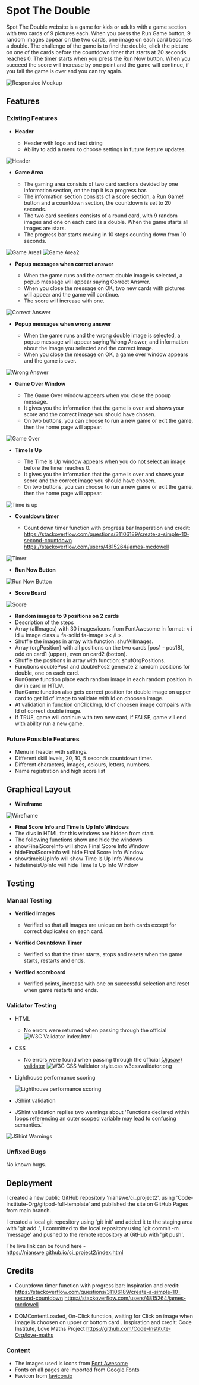 # Spot The Double

Spot The Double website is a game for kids or adults with a game section with two cards of 9 pictures each. When you press the Run Game button, 9 random images appear on the two cards, one image on each card becomes a double. The challenge of the game is to find the double, click the picture on one of the cards before the countdown timer that starts at 20 seconds reaches 0. The timer starts when you press the Run Now button. When you succeed the score will increase by one point and the game will continue, if you fail the game is over and you can try again.

![Responsice Mockup](https://github.com/nianswe/ci_project2/blob/main/media/pickthedouble_mockup.png)

## Features 

### Existing Features

- __Header__

  - Header with logo and text string
  - Ability to add a menu to choose settings in future feature updates.

![Header](https://github.com/nianswe/ci_project2/blob/main/media/header.png)


- __Game Area__

  - The gaming area consists of two card sections devided by one information section, on the top it is a progress bar.
  - The information section consists of a score section, a Run Game! button and a countdown section, the countdown is set to 20 seconds.
  - The two card sections consists of a round card, with 9 random images and one on each card is a double.
  When the game starts all images are stars.
  - The progress bar starts moving in 10 steps counting down from 10 seconds. 

![Game Area1](https://github.com/nianswe/ci_project2/blob/main/media/gamearea1.png)
![Game Area2](https://github.com/nianswe/ci_project2/blob/main/media/gamearea2.png)


- __Popup messages when correct answer__

  - When the game runs and the correct double image is selected, a popup message will appear saying Correct Answer.
  - When you close the message on OK, two new cards with pictures will appear and the game will continue.
  - The score will increase with one. 

![Correct Answer](https://github.com/nianswe/ci_project2/blob/main/media/correctanswer.png)  


- __Popup messages when wrong answer__

  - When the game runs and the wrong double image is selected, a popup message will appear saying Wrong Answer, and information about the image you selected and the correct image.
  - When you close the message on OK, a game over window appears and the game is over.

![Wrong Answer](https://github.com/nianswe/ci_project2/blob/main/media/wronganswer.png)


- __Game Over Window__

  - The Game Over window appears when you close the popup message.
  - It gives you the information that the game is over and shows your score and the correct image you should have chosen.
  - On two buttons, you can choose to run a new game or exit the game, then the home page will appear.

![Game Over](https://github.com/nianswe/ci_project2/blob/main/media/gameover.png)


- __Time Is Up__

  - The Time Is Up window appears when you do not select an image before the timer reaches 0.
  - It gives you the information that the game is over and shows your score and the correct image you should have chosen.
  - On two buttons, you can choose to run a new game or exit the game, then the home page will appear. 

![Time is up](https://github.com/nianswe/ci_project2/blob/main/media/timeisup.png)


- __Countdown timer__

  - Count down timer function with progress bar 
   Insperation and credit: https://stackoverflow.com/questions/31106189/create-a-simple-10-second-countdown
   https://stackoverflow.com/users/4815264/james-mcdowell

![Timer](https://github.com/nianswe/ci_project2/blob/main/media/timer.png)


- __Run Now Button__
 
 ![Run Now Button](https://github.com/nianswe/ci_project2/blob/main/media/runnow.png)


- __Score Board__
 
![Score](https://github.com/nianswe/ci_project2/blob/main/media/score.png)


- __Random images to 9 positions on 2 cards__
 - Description of the steps
  - Array (allImages) with 30 images/icons from FontAwesome in format:
       < i id = image class = fa-solid fa-image >< /i >.
  - Shuffle the images in array with function: shufAllImages.
  - Array (orgPosition) with all positions on the two cards [pos1 - pos18], odd on card1 (upper), even on card2 (botton).
  - Shuffle the positions in array with function: shufOrgPositions.
  - Functions doublePos1 and doublePos2 generate 2 random positions for double, one on each card.
  - RunGame function place each random image in each random position in div in card in HTLM.
  - RunGame function also gets correct position for double image on upper card to get Id of image to validate with Id on choosen image.
  - At validation in function onClickImg, Id of choosen image compairs with Id of correct double image.
  - If TRUE, game will coninue with two new card, if FALSE, game vill end with ability run a new game.


### Future Possible Features
 - Menu in header with settings.
  - Different skill levels, 20, 10, 5 seconds countdown timer.
  - Different characters, images, colours, letters, numbers.
  - Name registration and high score list


## Graphical Layout

- __Wireframe__

![Wireframe](https://github.com/nianswe/ci_project2/blob/main/media/wireframe.png)
 

- __Final Score Info and Time Is Up Info Windows__
 - The divs in HTML for this windows are hidden from start.
 - The following functions show and hide the windows
  - showFinalScoreInfo will show Final Score Info Window
  - hideFinalScoreInfo will hide Final Score Info Window
  - showtimeisUpInfo will show Time Is Up Info Window
  - hidetimeisUpInfo will hide Time Is Up Info Window


## Testing 

### Manual Testing
- __Verified Images__
   - Verified so that all images are unique on both cards except for correct duplicates on each card.

- __Verified Countdown Timer__
   - Verified so that the timer starts, stops and resets when the game starts, restarts and ends.
  
- __Verified scoreboard__
   - Verified points, increase with one on successful selection and reset when game restarts and ends.


### Validator Testing 

- HTML
  - No errors were returned when passing through the official
  ![W3C Validator index.html](https://github.com/nianswe/ci_project2/blob/main/media/w3_val.png)
  
- CSS
  - No errors were found when passing through the official [(Jigsaw) validator](https://jigsaw.w3.org/css-validator/validator?uri=https%3A%2F%2Fnianswe.github.io%2Fci_project2%2F&profile=css3svg&usermedium=all&warning=1&vextwarning=&lang=en)
  ![W3C CSS Validator style.css](https://github.com/nianswe/ci_project2/blob/main/media/w3cssval.png)
  w3cssvalidator.png

- Lighthouse performance scoring

  ![Lighthouse performance scoring](https://github.com/nianswe/ci_project2/blob/main/media/lighthouse.png)

- JShint validation
 - JShint validation replies two warnings about 'Functions declared within loops referencing an outer scoped variable may lead to confusing semantics.'

![JShint Warnings](https://github.com/nianswe/ci_project2/blob/main/media/jshint_warnings.png)


### Unfixed Bugs

No known bugs.


## Deployment

I created a new public GitHub repository 'nianswe/ci_project2', using 'Code-Institute-Org/gitpod-full-template' and published the site on GitHub Pages from main branch.

I created a local git repository using 'git init' and added it to the staging area with 'git add .', I committed to the local repository using 'git commit -m 'message' and pushed to the remote repository at GitHub with 'git push'.

The live link can be found here - https://nianswe.github.io/ci_project2/index.html 


## Credits 

 - Countdown timer function with progress bar: 
    Inspiration and credit: https://stackoverflow.com/questions/31106189/create-a-simple-10-second-countdown
    https://stackoverflow.com/users/4815264/james-mcdowell

 - DOMContentLoaded, On-Click function, waiting for Click on image when image is choosen on upper or bottom card .
    Inspiration and credit: Code Institute, Love Maths Project
    https://github.com/Code-Institute-Org/love-maths


### Content 

 - The images used is icons from [Font Awesome](https://fontawesome.com/)
 - Fonts on all pages are imported from [Google Fonts](https://fonts.googleapis.com/)
 - Favicon from [favicon.io](https://favicon.io/emoji-favicons/star/)